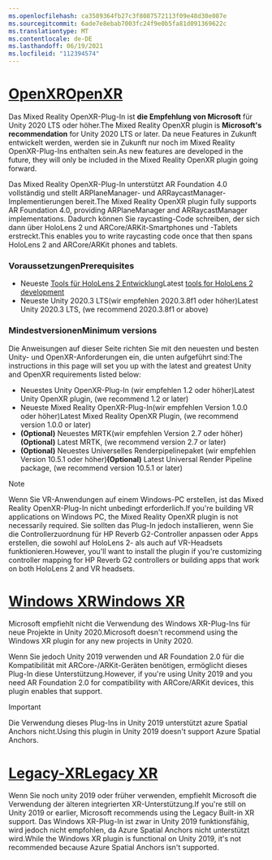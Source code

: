```yaml
---
ms.openlocfilehash: ca3589364fb27c3f8087572113f09e48d30e087e
ms.sourcegitcommit: 6ade7e8ebab7003fc24f9e0b5fa81d091369622c
ms.translationtype: MT
ms.contentlocale: de-DE
ms.lasthandoff: 06/19/2021
ms.locfileid: "112394574"
---
```

# <a name="openxr"></a>[<span data-ttu-id="6a28f-101">OpenXR</span><span class="sxs-lookup"><span data-stu-id="6a28f-101">OpenXR</span></span>](#tab/openxr)

<span data-ttu-id="6a28f-102">Das Mixed Reality OpenXR-Plug-In ist **die Empfehlung von Microsoft** für Unity 2020 LTS oder höher.</span><span class="sxs-lookup"><span data-stu-id="6a28f-102">The Mixed Reality OpenXR plugin is **Microsoft's recommendation** for Unity 2020 LTS or later.</span></span> <span data-ttu-id="6a28f-103">Da neue Features in Zukunft entwickelt werden, werden sie in Zukunft nur noch im Mixed Reality OpenXR-Plug-Ins enthalten sein.</span><span class="sxs-lookup"><span data-stu-id="6a28f-103">As new features are developed in the future, they will only be included in the Mixed Reality OpenXR plugin going forward.</span></span>

<span data-ttu-id="6a28f-104">Das Mixed Reality OpenXR-Plug-In unterstützt AR Foundation 4.0 vollständig und stellt ARPlaneManager- und ARRaycastManager-Implementierungen bereit.</span><span class="sxs-lookup"><span data-stu-id="6a28f-104">The Mixed Reality OpenXR plugin fully supports AR Foundation 4.0, providing ARPlaneManager and ARRaycastManager implementations.</span></span> <span data-ttu-id="6a28f-105">Dadurch können Sie raycasting-Code schreiben, der sich dann über HoloLens 2 und ARCore/ARKit-Smartphones und -Tablets erstreckt.</span><span class="sxs-lookup"><span data-stu-id="6a28f-105">This enables you to write raycasting code once that then spans HoloLens 2 and ARCore/ARKit phones and tablets.</span></span>

### <a name="prerequisites"></a><span data-ttu-id="6a28f-106">Voraussetzungen</span><span class="sxs-lookup"><span data-stu-id="6a28f-106">Prerequisites</span></span> 

* <span data-ttu-id="6a28f-107">Neueste [Tools für HoloLens 2 Entwicklung](/windows/mixed-reality/develop/install-the-tools?tabs=unity#installation-checklist)</span><span class="sxs-lookup"><span data-stu-id="6a28f-107">Latest [tools for HoloLens 2 development](/windows/mixed-reality/develop/install-the-tools?tabs=unity#installation-checklist)</span></span>
* <span data-ttu-id="6a28f-108">Neueste Unity 2020.3 LTS(wir empfehlen 2020.3.8f1 oder höher)</span><span class="sxs-lookup"><span data-stu-id="6a28f-108">Latest Unity 2020.3 LTS, (we recommend 2020.3.8f1 or above)</span></span>

### <a name="minimum-versions"></a><span data-ttu-id="6a28f-109">Mindestversionen</span><span class="sxs-lookup"><span data-stu-id="6a28f-109">Minimum versions</span></span>

<span data-ttu-id="6a28f-110">Die Anweisungen auf dieser Seite richten Sie mit den neuesten und besten Unity- und OpenXR-Anforderungen ein, die unten aufgeführt sind:</span><span class="sxs-lookup"><span data-stu-id="6a28f-110">The instructions in this page will set you up with the latest and greatest Unity and OpenXR requirements listed below:</span></span>

* <span data-ttu-id="6a28f-111">Neuestes Unity OpenXR-Plug-In (wir empfehlen 1.2 oder höher)</span><span class="sxs-lookup"><span data-stu-id="6a28f-111">Latest Unity OpenXR plugin, (we recommend 1.2 or later)</span></span>
* <span data-ttu-id="6a28f-112">Neueste Mixed Reality OpenXR-Plug-In(wir empfehlen Version 1.0.0 oder höher)</span><span class="sxs-lookup"><span data-stu-id="6a28f-112">Latest Mixed Reality OpenXR Plugin, (we recommend version 1.0.0 or later)</span></span>
* <span data-ttu-id="6a28f-113">**(Optional)** Neuestes MRTK(wir empfehlen Version 2.7 oder höher)</span><span class="sxs-lookup"><span data-stu-id="6a28f-113">**(Optional)** Latest MRTK, (we recommend version 2.7 or later)</span></span>
* <span data-ttu-id="6a28f-114">**(Optional)** Neuestes Universelles Renderpipelinepaket (wir empfehlen Version 10.5.1 oder höher)</span><span class="sxs-lookup"><span data-stu-id="6a28f-114">**(Optional)** Latest Universal Render Pipeline package, (we recommend version 10.5.1 or later)</span></span>

<!-- ![Screenshot of the open xr unity basic sample running on a HoloLens](../../images/openxr-example.png) -->

> [!NOTE]
> <span data-ttu-id="6a28f-115">Wenn Sie VR-Anwendungen auf einem Windows-PC erstellen, ist das Mixed Reality OpenXR-Plug-In nicht unbedingt erforderlich.</span><span class="sxs-lookup"><span data-stu-id="6a28f-115">If you're building VR applications on Windows PC, the Mixed Reality OpenXR plugin is not necessarily required.</span></span> <span data-ttu-id="6a28f-116">Sie sollten das Plug-In jedoch installieren, wenn Sie die Controllerzuordnung für HP Reverb G2-Controller anpassen oder Apps erstellen, die sowohl auf HoloLens 2- als auch auf VR-Headsets funktionieren.</span><span class="sxs-lookup"><span data-stu-id="6a28f-116">However, you'll want to install the plugin if you're customizing controller mapping for HP Reverb G2 controllers or building apps that work on both HoloLens 2 and VR headsets.</span></span>

# <a name="windows-xr"></a>[<span data-ttu-id="6a28f-117">Windows XR</span><span class="sxs-lookup"><span data-stu-id="6a28f-117">Windows XR</span></span>](#tab/windowsxr)

<span data-ttu-id="6a28f-118">Microsoft empfiehlt nicht die Verwendung des Windows XR-Plug-Ins für neue Projekte in Unity 2020.</span><span class="sxs-lookup"><span data-stu-id="6a28f-118">Microsoft doesn't recommend using the Windows XR plugin for any new projects in Unity 2020.</span></span>

<span data-ttu-id="6a28f-119">Wenn Sie jedoch Unity 2019 verwenden und AR Foundation 2.0 für die Kompatibilität mit ARCore-/ARKit-Geräten benötigen, ermöglicht dieses Plug-In diese Unterstützung.</span><span class="sxs-lookup"><span data-stu-id="6a28f-119">However, if you're using Unity 2019 and you need AR Foundation 2.0 for compatibility with ARCore/ARKit devices, this plugin enables that support.</span></span>

> [!IMPORTANT]
> <span data-ttu-id="6a28f-120">Die Verwendung dieses Plug-Ins in Unity 2019 unterstützt azure Spatial Anchors nicht.</span><span class="sxs-lookup"><span data-stu-id="6a28f-120">Using this plugin in Unity 2019 doesn't support Azure Spatial Anchors.</span></span> 

# <a name="legacy-xr"></a>[<span data-ttu-id="6a28f-121">Legacy-XR</span><span class="sxs-lookup"><span data-stu-id="6a28f-121">Legacy XR</span></span>](#tab/legacy)

<span data-ttu-id="6a28f-122">Wenn Sie noch unity 2019 oder früher verwenden, empfiehlt Microsoft die Verwendung der älteren integrierten XR-Unterstützung.</span><span class="sxs-lookup"><span data-stu-id="6a28f-122">If you're still on Unity 2019 or earlier, Microsoft recommends using the Legacy Built-in XR support.</span></span> <span data-ttu-id="6a28f-123">Das Windows XR-Plug-In ist zwar in Unity 2019 funktionsfähig, wird jedoch nicht empfohlen, da Azure Spatial Anchors nicht unterstützt wird.</span><span class="sxs-lookup"><span data-stu-id="6a28f-123">While the Windows XR plugin is functional on Unity 2019, it's not recommended because Azure Spatial Anchors isn't supported.</span></span>